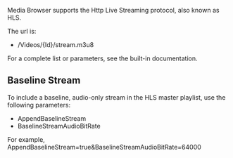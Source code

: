 Media Browser supports the Http Live Streaming protocol, also known as HLS.

The url is:

* /Videos/{Id}/stream.m3u8

For a complete list or parameters, see the built-in documentation.

## Baseline Stream

To include a baseline, audio-only stream in the HLS master playlist, use the following parameters:

* AppendBaselineStream
* BaselineStreamAudioBitRate

For example, AppendBaselineStream=true&BaselineStreamAudioBitRate=64000
